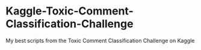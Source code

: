 # Kaggle-Toxic-Comment-Classification-Challenge
My best scripts from the Toxic Comment Classification Challenge on Kaggle
